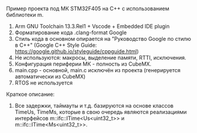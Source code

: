 Пример проекта под МК STM32F405 на C++ с использованием библиотеки m.

1. Arm GNU Toolchain 13.3.Rel1 + Vscode + Embedded IDE plugin
2. Форматирование кода .clang-format Google
3. Стиль кода в основном опирается на "Руководство Google по стилю в C++" (Google C++ Style Guide: https://google.github.io/styleguide/cppguide.html)
4. Не используются: макросы, выделение памяти, RTTI, исключения.
5. Конфигурация периферии МК - полность из CubeMX.
6. main.cpp - основной, main.c исключён из проекта (генерируется автоматически из CubeMX)
7. RTOS не используется

Краткое описание:
1. Все задержки, таймауты и т.д. базируются на основе классов TimeUs, TimeMs, которые в свою очередь являются реализациями интерфейсов
   m::ifc::ITime<Us<uint32_t>> и m::ifc::ITime<Ms<uint32_t>>. 
